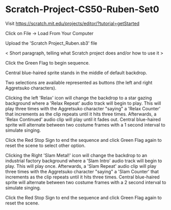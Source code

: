 # Scratch-Project-CS50-Ruben-Set0

Visit https://scratch.mit.edu/projects/editor/?tutorial=getStarted

Click on File -> Load From Your Computer 

Upload the  'Scratch Project_Ruben.sb3' file

< Short paragraph, telling what Scratch project does and/or how to use it >

Click the Green Flag to begin sequence. 

Central blue-haired sprite stands in the middle of default backdrop.

Two selections are available represented as buttons (the left and right Aggretsuko characters).

Clicking the left 'Relax' icon will change the backdrop to a star gazing background where a 'Relax Repeat' audio track will begin to play. This will play three times with the Aggretsuko character "saying" a 'Relax Counter' that increments as the clip repeats until it hits three times. Afterwards, a 'Relax Continued' audio clip will play until it fades out. Central blue-haired sprite will alternate between two costume frames with a 1 second interval to simulate singing.

Click the Red Stop Sign to end the sequence and click Green Flag again to reset the scene to select other option.

Clicking the Right 'Slam Metal!' icon will change the backdrop to an industrial factory background where a 'Slam Intro' audio track will begin to play. This will play once. Afterwards, a 'Slam Repeat' audio clip will play three times with the Aggretsuko character "saying" a 'Slam Counter' that increments as the clip repeats until it hits three times. Central blue-haired sprite will alternate between two costume frames with a 2 second interval to simulate singing.

Click the Red Stop Sign to end the sequence and click Green Flag again to reset the scene.
